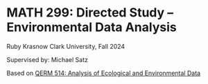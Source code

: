 # MATH 299: Directed Study – Environmental Data Analysis 

Ruby Krasnow 
Clark University, Fall 2024

Supervised by: Michael Satz 

Based on [QERM 514: Analysis of Ecological and Environmental Data](https://qerm514.github.io/website/index.html)
